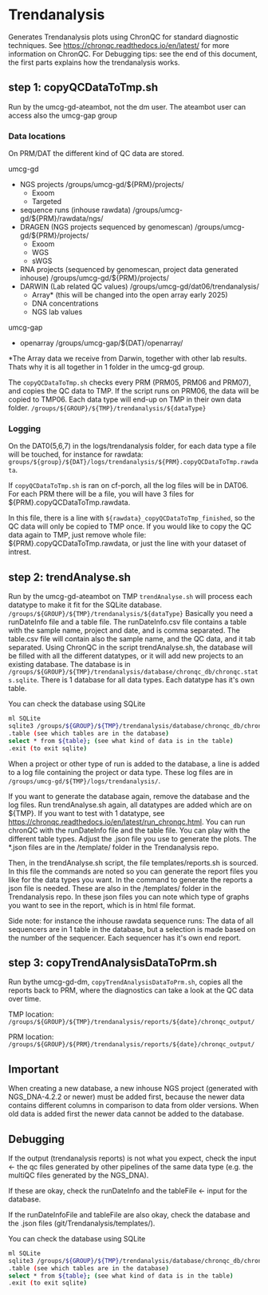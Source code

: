# Trendanalysis
Generates Trendanalysis plots using ChronQC for standard diagnostic techniques. 
See https://chronqc.readthedocs.io/en/latest/ for more information on ChronQC.
For Debugging tips: see the end of this document, the first parts explains how the trendanalysis works.

## step 1: copyQCDataToTmp.sh 
Run by the umcg-gd-ateambot, not the dm user. The ateambot user can access also the umcg-gap group

### Data locations
On PRM/DAT the different kind of QC data are stored.

umcg-gd
- NGS projects /groups/umcg-gd/${PRM}/projects/
	- Exoom
	- Targeted
- sequence runs (inhouse rawdata) /groups/umcg-gd/${PRM}/rawdata/ngs/
- DRAGEN (NGS projects sequenced by genomescan) /groups/umcg-gd/${PRM}/projects/
	- Exoom
	- WGS
	- sWGS
- RNA projects (sequenced by genomescan, project data generated inhouse) /groups/umcg-gd/${PRM}/projects/
- DARWIN (Lab related QC values) /groups/umcg-gd/dat06/trendanalysis/
	- Array* (this will be changed into the open array early 2025)
	- DNA concentrations
	- NGS lab values

umcg-gap
- openarray /groups/umcg-gap/${DAT}/openarray/

 *The Array data we receive from Darwin, together with other lab results. Thats why it is all together in 1 folder in the umcg-gd group.

The `copyQCDataToTmp.sh` checks every PRM (PRM05, PRM06 and PRM07), and copies the QC data to TMP. 
If the script runs on PRM06, the data will be copied to TMP06. Each data type will end-up on TMP in their own data folder.
`/groups/${GROUP}/${TMP}/trendanalysis/${dataType}`

### Logging
On the DAT0(5,6,7) in the logs/trendanalysis folder, for each data type a file will be touched, for instance for rawdata: `groups/${group}/${DAT}/logs/trendanalysis/${PRM}.copyQCDataToTmp.rawdata`.

If `copyQCDataToTmp.sh` is ran on cf-porch, all the log files will be in DAT06. For each PRM there will be a file, you will have 3 files for ${PRM}.copyQCDataToTmp.rawdata.

In this file, there is a line with `${rawdata}_copyQCDataToTmp_finished`, so the QC data will only be copied to TMP once. 
If you would like to copy the QC data again to TMP, just remove whole file: ${PRM}.copyQCDataToTmp.rawdata, or just the line with your dataset of intrest.

## step 2: trendAnalyse.sh

Run by the umcg-gd-ateambot on TMP `trendAnalyse.sh` will process each datatype to make it fit for the SQLite database. `/groups/${GROUP}/${TMP}/trendanalysis/${dataType}`
Basically you need a runDateInfo file and a table file. 
The runDateInfo.csv file contains a table with the sample name, project and date, and is comma separated.
The table.csv file will contain also the sample name, and the QC data, and it tab separated.
Using ChronQC in the script trendAnalyse.sh, the database will be filled with all the different datatypes, or it will add new projects to an existing database.
The database is in `/groups/${GROUP}/${TMP}/trendanalysis/database/chronqc_db/chronqc.stats.sqlite`. 
There is 1 database for all data types. Each datatype has it's own table.

You can check the database using SQLite

```bash
ml SQLite 
sqlite3 /groups/${GROUP}/${TMP}/trendanalysis/database/chronqc_db/chronqc.stats.sqlite
.table (see which tables are in the database)
select * from ${table}; (see what kind of data is in the table)
.exit (to exit sqlite)
```

When a project or other type of run is added to the database, a line is added to a log file containing the project or data type. 
These log files are in `/groups/umcg-gd/${TMP}/logs/trendanalysis/`.

If you want to generate the database again, remove the database and the log files.
Run trendAnalyse.sh again, all datatypes are added which are on ${TMP}.
If you want to test with 1 datatype, see https://chronqc.readthedocs.io/en/latest/run_chronqc.html.
You can run chronQC with the runDateInfo file and the table file.
You can play with the different table types. Adjust the .json file you use to generate the plots. The *.json files are in the /template/ folder in the Trendanalysis repo.

Then, in the trendAnalyse.sh script, the file templates/reports.sh is sourced.
In this file the commands are noted so you can generate the report files you like for the data types you want.
In the command to generate the reports a json file is needed. These are also in the /templates/ folder in the Trendanalysis repo.
In these json files you can note which type of graphs you want to see in the report, which is in html file format.

Side note: for instance the inhouse rawdata sequence runs: The data of all sequencers are in 1 table in the database, but a selection is made based on the number of the sequencer. 
Each sequencer has it's own end report. 

## step 3: copyTrendAnalysisDataToPrm.sh

Run bythe umcg-gd-dm, `copyTrendAnalysisDataToPrm.sh`, copies all the reports back to PRM, where the diagnostics can take a look at the QC data over time.

TMP location: `/groups/${GROUP}/${TMP}/trendanalysis/reports/${date}/chronqc_output/`

PRM location: `/groups/${GROUP}/${PRM}/trendanalysis/reports/${date}/chronqc_output/`

## Important
When creating a new database, a new inhouse NGS project (generated with NGS_DNA-4.2.2 or newer) must be added first, because the newer data contains different columns in comparison to data from older versions. 
When old data is added first the newer data cannot be added to the database.

## Debugging
If the output (trendanalysis reports) is not what you expect, check the input <- the qc files generated by other pipelines of the same data type (e.g. the multiQC files generated by the NGS_DNA).

If these are okay, check the runDateInfo and the tableFile <- input for the database.

If the runDateInfoFile and tableFile are also okay, check the database and the .json files (git/Trendanalysis/templates/).

You can check the database using SQLite
```bash
ml SQLite 
sqlite3 /groups/${GROUP}/${TMP}/trendanalysis/database/chronqc_db/chronqc.stats.sqlite
.table (see which tables are in the database)
select * from ${table}; (see what kind of data is in the table)
.exit (to exit sqlite)
```



